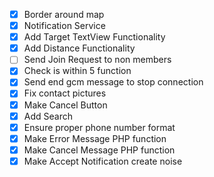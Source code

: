 * [x] Border around map
* [x] Notification Service
* [x] Add Target TextView Functionality
* [x] Add Distance Functionality
* [ ] Send Join Request to non members
* [x] Check is within 5 function
* [x] Send end gcm message to stop connection
* [x] Fix contact pictures
* [x] Make Cancel Button
* [x] Add Search
* [x] Ensure proper phone number format
* [x] Make Error Message PHP function
* [x] Make Cancel Message PHP function
* [x] Make Accept Notification create noise
